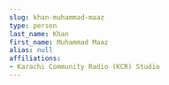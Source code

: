```yaml
---
slug: khan-muhammad-maaz
type: person
last_name: Khan
first_name: Muhammad Maaz
alias: null
affiliations:
- Karachi Community Radio (KCR) Studio
---
```


